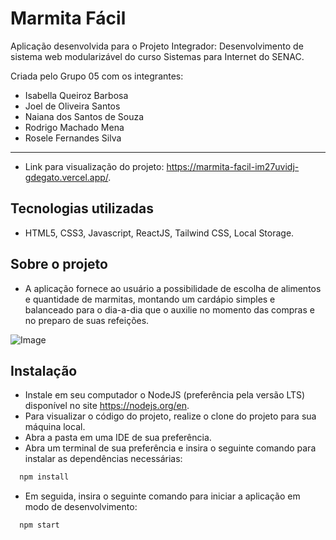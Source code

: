 
# Marmita Fácil

Aplicação desenvolvida para o Projeto Integrador: Desenvolvimento de sistema web modularizável do curso Sistemas para Internet do SENAC.

Criada pelo Grupo 05 com os integrantes:
- Isabella Queiroz Barbosa
- Joel de Oliveira Santos
- Naiana dos Santos de Souza
- Rodrigo Machado Mena
- Rosele Fernandes Silva

---

- Link para visualização do projeto: https://marmita-facil-im27uvidj-gdegato.vercel.app/.

## Tecnologias utilizadas

- HTML5, CSS3, Javascript, ReactJS, Tailwind CSS, Local Storage.

## Sobre o projeto
- A aplicação fornece ao usuário a possibilidade de escolha de alimentos e quantidade de marmitas, montando um cardápio simples e balanceado para o dia-a-dia que o auxilie no momento das compras e no preparo de suas refeições.

![Image](https://user-images.githubusercontent.com/68246508/235309283-97ab8990-5c04-49f2-8d6c-24c303180f4d.gif)

## Instalação

- Instale em seu computador o NodeJS (preferência pela versão LTS) disponível no site https://nodejs.org/en.
- Para visualizar o código do projeto, realize o clone do projeto para sua máquina local.
- Abra a pasta em uma IDE de sua preferência.
- Abra um terminal de sua preferência e insira o seguinte comando para instalar as dependências necessárias:
```bash
  npm install
```
- Em seguida, insira o seguinte comando para iniciar a aplicação em modo de desenvolvimento:
```bash
  npm start
```
